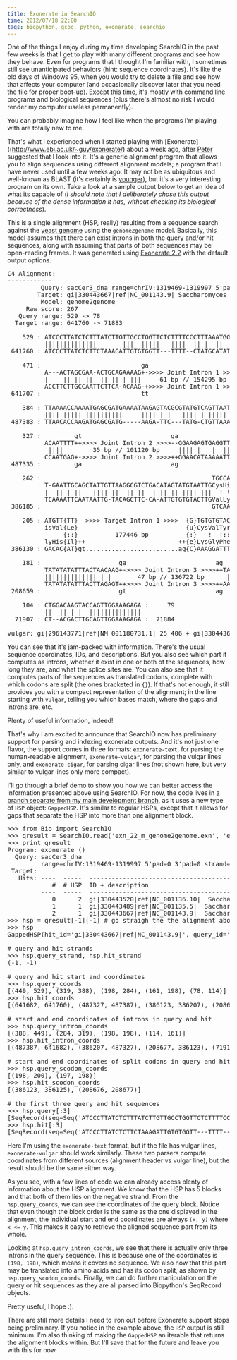 ```yaml
---
title: Exonerate in SearchIO
time: 2012/07/18 22:00
tags: biopython, gsoc, python, exonerate, searchio
---
```


One of the things I enjoy during my time developing SearchIO in the past few weeks is that I get to play with many different programs and see how they behave. Even for programs that I thought I'm familiar with, I sometimes still see unanticipated behaviors (hint: sequence coordinates).  It's like the old days of Windows 95, when you would try to delete a file and see how that affects your computer (and occasionally discover later that you need the file for proper boot-up). Except this time, it's mostly with command line programs and biological sequences (plus there's almost no risk I would render my computer useless permanently).

You can probably imagine how I feel like when the programs I'm playing with are totally new to me.

That's what I experienced when I started playing with [Exonerate]((http://www.ebi.ac.uk/~guy/exonerate/) about a week ago, after [Peter](http://twitter.com/pjacock) suggested that I look into it. It's a generic alignment program that allows you to align sequences using different alignment models; a program that I have never used until a few weeks ago. It may not be as ubiquitous and well-known as BLAST (it's certainly is [younger](http://www.biomedcentral.com/1471-2105/6/31)), but it's a very interesting program on its own. Take a look at a sample output below to get an idea of what its capable of (*I should note that I deliberately chose this output because of the dense information it has, without checking its biological correctness*).

This is a single alignment (HSP, really) resulting from a sequence search against the [yeast genome](http://www.ncbi.nlm.nih.gov/bioproject/PRJNA128) using the `genome2genome` model. Basically, this model assumes that there can exist introns in both the query and/or hit sequences, along with assuming that parts of both sequences may be open-reading frames. It was generated using [Exonerate 2.2](http://www.ebi.ac.uk/~guy/exonerate/) with the default output options.

<pre>
C4 Alignment:
------------
         Query: sacCer3_dna range=chrIV:1319469-1319997 5'pad=0 3'pad=0 strand=+ repeatMasking=none:[revcomp]
        Target: gi|330443667|ref|NC_001143.9| Saccharomyces cerevisiae S288c chromosome XI, complete sequence:[revcomp]
         Model: genome2genome
     Raw score: 267
   Query range: 529 -> 78
  Target range: 641760 -> 71883

    529 : ATCCCTTATCTCTTTATCTTGTTGCCTGGTTCTCTTTTCCCTTTAAATGGAGATTACA :    472
          ||||||||||||||       |||  |||||   ||||  || |  ||     || ||
 641760 : ATCCCTTATCTCTTCTAAAGATTGTGTGGTT---TTTT--CTATGCATATTTTTTCCA : 641708

    471 :                           ga                        ag     :    385
          A---ACTAGCGAA-ACTGCAGAAAAG+->>>> Joint Intron 1 >>>>++CAAA
          |    || || ||  || || | |||     61 bp // 154295 bp     ||| 
          ACCTTCTTGCCAATTCTTCA-ACAAG-+>>>> Joint Intron 1 >>>>++CAAT
 641707 :                           tt                        ag     : 487384

    384 : TTAAAACCAAAATGAGCGATGAAAATAAGAGTACGCGTATGTCAGTTAATC-TCAGTC :    328
          |||| ||||| ||||||||||     |||| | |   |||| | ||||| | ||| | 
 487383 : TTAACACCAAGATGAGCGATG-----AAGA-TTC---TATG-CTGTTAAACTTCACTA : 487336

    327 :         gt                        ga                       :    263
          ACAATTTT++>>>> Joint Intron 2 >>>>--GGAAGAGTGAGGTTTTCTTCCA
           ||||        35 bp // 101120 bp     |||| |   |  || | | | |
          CCAATGAG+->>>> Joint Intron 2 >>>>++GGAACATAAAAATTCTGTCCTA
 487335 :         ga                        ag                       : 386186

    262 :                                              TGCCATGATATAC :    206
          T-GAATTGCAGCTATTGTTAAGGCGTCTGACATAGTATGTAATTGCysHisAspIleH
          |  || | ||   |||| ||  || ||  | || || |||| |||  ! ! .!.||+ 
          TCAAAATTCAATAATTG-TACAGCTTC-CA-ATTGTGTGTACTTGValLysGlnIleG
 386185 :                                              GTCAAACAAATCG : 386131

    205 : ATGTT{TT}  >>>> Target Intron 1 >>>>  {G}TGTGTGTACATT      :    182
          isVal{Le}                             {u}CysValTyrIleTG-AA
               {::}          177446 bp          {:}   !  !::   || ||
          lyHis{Il}++                         ++{e}LysGlyPhe***TGAAA
 386130 : GACAC{AT}gt.........................ag{C}AAAGGATTTTGA      : 208660

    181 :                     ga                        ag           :    105
          TATATATATTTACTAACAAG+->>>> Joint Intron 3 >>>>++TAAAGATGCT
          |||||||||||||| | |       47 bp // 136722 bp      ||||||  |
          TATATATATTTACTTAGAGT++>>>> Joint Intron 3 >>>>++AAAAGATTTT
 208659 :                     gt                        ag           :  71908

    104 : CTGGACAAGTACCAGTTGGAAAGAGA :     79
          ||  || | |  ||||||||||||||
  71907 : CT--ACGACTTGCAGTTGGAAAGAGA :  71884

vulgar: gi|296143771|ref|NM_001180731.1| 25 406 + gi|330443688|ref|NC_001145.3| 130198 11338 - 263 M 14 14 G 0 1 M 4 4 G 2 0 M 25 25 G 0 1 M 9 9 G 0 6 M 42 42 G 2 0 M 16 16 G 0 2 M 7 7 G 0 1 M 3 3 G 2 0 M 23 23 G 3 0 M 6 6 3 0 2 I 0 9353 5 0 2 M 1 1 G 1 0 M 11 11 G 0 1 M 12 12 G 1 0 M 9 9 G 0 1 M 10 10 G 1 0 M 18 18 G 0 1 M 5 5 3 0 2 I 0 109121 5 0 2 M 16 16 G 4 0 M 4 4 G 1 0 M 11 11 G 5 0 M 8 8 G 1 0 M 22 22 G 0 2 M 4 4 G 0 2 M 34 34 G 0 1 M 3 3 G 0 1 M 41 41
</pre>

You can see that it's jam-packed with information. There's the usual sequence coordinates, IDs, and descriptions. But you also see which part it computes as introns, whether it exist in one or both of the sequences, how long they are, and what the splice sites are. You can also see that it computes parts of the sequences as translated codons, complete with which codons are split (the ones bracketed in `{}`). If that's not enough, it still provides you with a compact representation of the alignment; in the line starting with `vulgar`, telling you which bases match, where the gaps and introns are, etc.

Plenty of useful information, indeed!

That's why I am excited to announce that SearchIO now has preliminary support for parsing and indexing exonerate outputs. And it's not just one flavor, the support comes in three formats: `exonerate-text`, for parsing the human-readable alignment, `exonerate-vulgar`, for parsing the vulgar lines only, and `exonerate-cigar`, for parsing cigar lines (not shown here, but very similar to vulgar lines only more compact).

I'll go through a brief demo to show you how we can better access the information presented above using SearchIO. For now, the code lives in [a branch separate from my main development branch](https://github.com/bow/biopython/tree/ed500c7ec0b23724c25eb81034001711255f1e5c), as it uses a new type of `HSP` object: `GappedHSP`. It's similar to regular HSPs, except that it allows for gaps that separate the HSP into more than one alignment block.

<pre lang="python">
>>> from Bio import SearchIO
>>> qresult = SearchIO.read('exn_22_m_genome2genome.exn', 'exonerate-text')
>>> print qresult
Program: exonerate (<unknown>)
  Query: sacCer3_dna
         range=chrIV:1319469-1319997 5'pad=0 3'pad=0 strand=+ repeatMasking=none
 Target: <unknown>
   Hits: ----  -----  ---------------------------------------------------------
            #  # HSP  ID + description                                          
         ----  -----  ---------------------------------------------------------
            0      2  gi|330443520|ref|NC_001136.10|  Saccharomyces cerevisi...
            1      1  gi|330443489|ref|NC_001135.5|  Saccharomyces cerevisia...
            2      1  gi|330443667|ref|NC_001143.9|  Saccharomyces cerevisia...
>>> hsp = qresult[-1][-1] # go straigh the the alignment above
>>> hsp
GappedHSP(hit_id='gi|330443667|ref|NC_001143.9|', query_id='sacCer3_dna', 5 blocks)

# query and hit strands
>>> hsp.query_strand, hsp.hit_strand
(-1, -1)

# query and hit start and coordinates
>>> hsp.query_coords
[(449, 529), (319, 388), (198, 284), (161, 198), (78, 114)]
>>> hsp.hit_coords
[(641682, 641760), (487327, 487387), (386123, 386207), (208639, 208677), (71883, 71917)]

# start and end coordinates of introns in query and hit
>>> hsp.query_intron_coords
[(388, 449), (284, 319), (198, 198), (114, 161)]
>>> hsp.hit_intron_coords
[(487387, 641682), (386207, 487327), (208677, 386123), (71917, 208639)]

# start and end coordinates of split codons in query and hit
>>> hsp.query_scodon_coords
[(198, 200), (197, 198)]
>>> hsp.hit_scodon_coords
[(386123, 386125), (208676, 208677)]

# the first three query and hit sequences
>>> hsp.query[:3]
[SeqRecord(seq=Seq('ATCCCTTATCTCTTTATCTTGTTGCCTGGTTCTCTTTTCCCTTTAAATGGAGAT...AAG', SingleLetterAlphabet()), id='sacCer3_dna', name='aligned query sequence', description='', dbxrefs=[]), SeqRecord(seq=Seq('CAAATTAAAACCAAAATGAGCGATGAAAATAAGAGTACGCGTATGTCAGTTAAT...TTT', SingleLetterAlphabet()), id='sacCer3_dna', name='aligned query sequence', description='', dbxrefs=[]), SeqRecord(seq=Seq('GGAAGAGTGAGGTTTTCTTCCAT-GAATTGCAGCTATTGTTAAGGCGTCTGACA...TTT', SingleLetterAlphabet()), id='sacCer3_dna', name='aligned query sequence', description='', dbxrefs=[])]
>>> hsp.hit[:3]
[SeqRecord(seq=Seq('ATCCCTTATCTCTTCTAAAGATTGTGTGGTT---TTTT--CTATGCATATTTTT...AAG', SingleLetterAlphabet()), id='gi|330443667|ref|NC_001143.9|', name='aligned hit sequence', description='', dbxrefs=[]), SeqRecord(seq=Seq('CAATTTAACACCAAGATGAGCGATG-----AAGA-TTC---TATG-CTGTTAAA...GAG', SingleLetterAlphabet()), id='gi|330443667|ref|NC_001143.9|', name='aligned hit sequence', description='', dbxrefs=[]), SeqRecord(seq=Seq('GGAACATAAAAATTCTGTCCTATCAAAATTCAATAATTG-TACAGCTTC-CA-A...CAT', SingleLetterAlphabet()), id='gi|330443667|ref|NC_001143.9|', name='aligned hit sequence', description='', dbxrefs=[])]
</pre>

Here I'm using the `exonerate-text` format, but if the file has vulgar lines, `exonerate-vulgar` should work similarly. These two parsers compute coordinates from different sources (alignment header vs vulgar line), but the result should be the same either way.

As you see, with a few lines of code we can already access plenty of information about the HSP alignment. We know that the HSP has 5 blocks and that both of them lies on the negative strand. From the `hsp.query_coords`, we can see the coordinates of the query block. Notice that even though the block order is the same as the one displayed in the alignment, the individual start and end coordinates are always `(x, y)` where `x <= y`. This makes it easy to retrieve the aligned sequence part from its whole.

Looking at `hsp.query_intron_coords`, we see that there is actually only three introns in the query sequence. This is because one of the coordinates is `(198, 198)`, which means it covers no sequence. We also now that this part may be translated into amino acids and has its codon split, as shown by  `hsp.query_scodon_coords`. Finally, we can do further manipulation on the query or hit sequences as they are all parsed into Biopython's SeqRecord objects.

Pretty useful, I hope :).

There are still more details I need to iron out before Exonerate support stops being preliminary. If you notice in the example above, the `HSP` output is still minimum. I'm also thinking of making the `GappedHSP` an iterable that returns the alignment blocks within. But I'll save that for the future and leave you with this for now.
